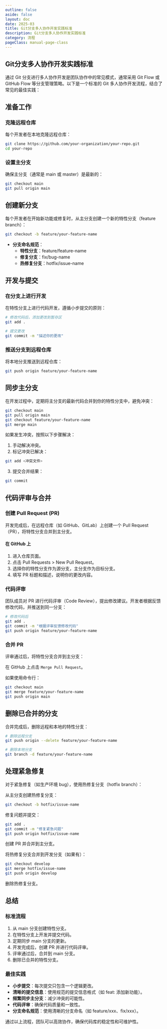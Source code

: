 ```yaml
---
outline: false
aside: false
layout: doc
date: 2025-03
title: Git分支多人协作开发实践标准
description: Git分支多人协作开发实践标准
category: 流程
pageClass: manual-page-class
---
```


##  Git分支多人协作开发实践标准 ##

通过 Git 分支进行多人协作开发是团队协作中的常见模式，通常采用 Git Flow 或 GitHub Flow 等分支管理策略。以下是一个标准的 Git 多人协作开发流程，结合了常见的最佳实践：

## 准备工作 ##

### 克隆远程仓库 ###

每个开发者在本地克隆远程仓库：

```bash
git clone https://github.com/your-organization/your-repo.git
cd your-repo
```

### 设置主分支 ###

确保主分支（通常是 main 或 master）是最新的：

```bash
git checkout main
git pull origin main
```

## 创建新分支 ##

每个开发者在开始新功能或修复时，从主分支创建一个新的特性分支（feature branch）：

```bash
git checkout -b feature/your-feature-name
```

- **分支命名规范**：
  - **特性分支**：feature/feature-name
  - **修复分支**：fix/bug-name
  - **热修复分支**：hotfix/issue-name

## 开发与提交 ##

### 在分支上进行开发 ###

在特性分支上进行代码开发，遵循小步提交的原则：

```bash
# 修改代码后，添加更改到暂存区
git add .

# 提交更改
git commit -m "描述你的更改"
```

### 推送分支到远程仓库 ###

将本地分支推送到远程仓库：

```bash
git push origin feature/your-feature-name
```

## 同步主分支 ##

在开发过程中，定期将主分支的最新代码合并到你的特性分支中，避免冲突：

```bash
git checkout main
git pull origin main
git checkout feature/your-feature-name
git merge main
```

如果发生冲突，按照以下步骤解决：

1. 手动解决冲突。
2. 标记冲突已解决：
  ```bash
  git add <冲突文件>
  ```
3. 提交合并结果：
  ```bash
  git commit
  ```

## 代码评审与合并 ##

### 创建 Pull Request (PR) ###

开发完成后，在远程仓库（如 GitHub、GitLab）上创建一个 Pull Request（PR），将特性分支合并到主分支。

#### 在 GitHub 上 ####

1. 进入仓库页面。
2. 点击 Pull Requests > New Pull Request。
3. 选择你的特性分支作为源分支，主分支作为目标分支。
4. 填写 PR 标题和描述，说明你的更改内容。

### 代码评审 ###

团队成员对 PR 进行代码评审（Code Review），提出修改建议。开发者根据反馈修改代码，并推送到同一分支：

```bash
# 修改代码后
git add .
git commit -m "根据评审反馈修改代码"
git push origin feature/your-feature-name
```

### 合并 PR ###

评审通过后，将特性分支合并到主分支：

在 GitHub 上点击 `Merge Pull Request`。

如果使用命令行：

```bash
git checkout main
git merge feature/your-feature-name
git push origin main
```

## 删除已合并的分支 ##

合并完成后，删除远程和本地的特性分支：

```bash
# 删除远程分支
git push origin --delete feature/your-feature-name

# 删除本地分支
git branch -d feature/your-feature-name
```

## 处理紧急修复 ##

对于紧急修复（如生产环境 bug），使用热修复分支（hotfix branch）：

从主分支创建热修复分支：

```bash
git checkout -b hotfix/issue-name
```

修复问题并提交：

```bash
git add .
git commit -m "修复紧急问题"
git push origin hotfix/issue-name
```

创建 PR 并合并到主分支。

将热修复分支合并到开发分支（如果有）：

```bash
git checkout develop
git merge hotfix/issue-name
git push origin develop
```

删除热修复分支。

## 总结 ##

### 标准流程 ###

1. 从 main 分支创建特性分支。
2. 在特性分支上开发并提交代码。
3. 定期同步 main 分支的更新。
4. 开发完成后，创建 PR 并进行代码评审。
5. 评审通过后，合并到 main 分支。
6. 删除已合并的特性分支。

### 最佳实践 ###

- **小步提交**：每次提交只包含一个逻辑更改。
- **清晰的提交信息**：使用规范的提交信息格式（如 feat: 添加新功能）。
- **频繁同步主分支**：减少冲突的可能性。
- **代码评审**：确保代码质量和一致性。
- **分支命名规范**：使用清晰的分支命名（如 feature/xxx、fix/xxx）。

通过以上流程，团队可以高效协作，确保代码库的稳定性和可维护性。
